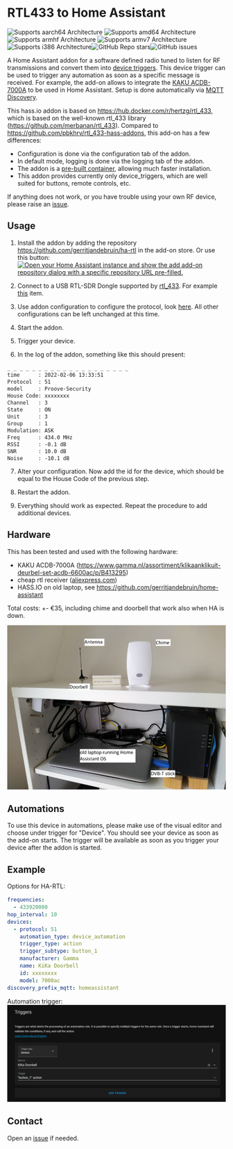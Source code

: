 # RTL433 to Home Assistant
![Supports aarch64 Architecture][aarch64-shield] ![Supports amd64 Architecture][amd64-shield] ![Supports armhf Architecture][armhf-shield] ![Supports armv7 Architecture][armv7-shield] ![Supports i386 Architecture][i386-shield]![GitHub Repo stars](https://img.shields.io/github/stars/gerritjandebruin/ha-rtl?style=social)![GitHub issues](https://img.shields.io/github/issues-raw/gerritjandebruin/ha-rtl)

A Home Assistant addon for a software defined radio tuned to listen for RF transmissions and convert them into [device triggers](https://www.home-assistant.io/integrations/device_trigger.mqtt/).
This device trigger can be used to trigger any automation as soon as a specific message is received.
For example, the add-on allows to integrate the [KAKU ACDB-7000A](https://klikaanklikuit.nl/product/draadloze-drukknop/) to be used in Home Assistant.
Setup is done automatically via [MQTT Discovery](https://www.home-assistant.io/docs/mqtt/discovery/).

This hass.io addon is based on https://hub.docker.com/r/hertzg/rtl_433, which is based on the well-known rtl_433 library (https://github.com/merbanan/rtl_433).
Compared to https://github.com/pbkhrv/rtl_433-hass-addons, this add-on has a few differences:
- Configuration is done via the configuration tab of the addon.
- In default mode, logging is done via the logging tab of the addon.
- The addon is a [pre-built container](https://hub.docker.com/u/gerritjandebruin), allowing much faster installation.
- This addon provides currently only device_triggers, which are well suited for buttons, remote controls, etc.

If anything does not work, or you have trouble using your own RF device, please raise an [issue](https://github.com/gerritjandebruin/ha-rtl/issues/new).

## Usage

1) Install the addon by adding the repository https://github.com/gerritjandebruin/ha-rtl in the add-on store. Or use this button:
[![Open your Home Assistant instance and show the add add-on repository dialog with a specific repository URL pre-filled.](https://my.home-assistant.io/badges/supervisor_add_addon_repository.svg)](https://my.home-assistant.io/redirect/supervisor_add_addon_repository/?repository_url=https%3A%2F%2Fgithub.com%2Fgerritjandebruin%2Fha-rtl)

2) Connect to a USB RTL-SDR Dongle supported by [rtl_433](https://github.com/merbanan/rtl_433). For example [this](https://nl.aliexpress.com/item/32476877972.html?spm=a2g0s.9042311.0.0.70924c4d9vmXSr) item.

3) Use addon configuration to configure the protocol, look [here](https://github.com/merbanan/rtl_433). All other configurations can be left unchanged at this time.

4) Start the addon.

5) Trigger your device.

6) In the log of the addon, something like this should present:
```
_ _ _ _ _ _ _ _ _ _ _ _ _ _ _ _ _ _ _ _ 
time      : 2022-02-06 13:33:51
Protocol  : 51
model     : Proove-Security
House Code: xxxxxxxx
Channel   : 3
State     : ON
Unit      : 3
Group     : 1
Modulation: ASK
Freq      : 434.0 MHz
RSSI      : -0.1 dB
SNR       : 10.0 dB
Noise     : -10.1 dB
```

7) Alter your configuration. Now add the id for the device, which should be equal to the House Code of the previous step.

8) Restart the addon.

9) Everything should work as expected. Repeat the procedure to add additional devices.

## Hardware

This has been tested and used with the following hardware:
- KAKU ACDB-7000A (https://www.gamma.nl/assortiment/klikaanklikuit-deurbel-set-acdb-6600ac/p/B413295)  
- cheap rtl receiver ([aliexpress.com](https://aliexpress.com/item/32476877972.html))
- HASS.IO on old laptop, see https://github.com/gerritjandebruin/home-assistant

Total costs: +- €35, including chime and doorbell that work also when HA is down.

![My hardware used for this addon.](https://github.com/gerritjandebruin/ha-rtl/raw/master/ha-rtl/hardware.png)

## Automations
To use this device in automations, please make use of the visual editor and choose under trigger for "Device".
You should see your device as soon as the add-on starts.
The trigger will be available as soon as you trigger your device after the addon is started.

## Example
Options for HA-RTL:
```yaml
frequencies:
  - 433920000
hop_interval: 10
devices:
  - protocol: 51
    automation_type: device_automation
    trigger_type: action
    trigger_subtype: button_1
    manufacturer: Gamma
    name: KiKa Doorbell
    id: xxxxxxxx
    model: 7000ac
discovery_prefix_mqtt: homeassistant
```

Automation trigger:
![](trigger.png)

## Contact
Open an [issue](https://github.com/gerritjandebruin/ha-rtl/issues/new) if needed.

[aarch64-shield]: https://img.shields.io/badge/aarch64-yes-green.svg
[amd64-shield]: https://img.shields.io/badge/amd64-yes-green.svg
[armhf-shield]: https://img.shields.io/badge/armhf-yes-green.svg
[armv7-shield]: https://img.shields.io/badge/armv7-yes-green.svg
[i386-shield]: https://img.shields.io/badge/i386-yes-green.svg